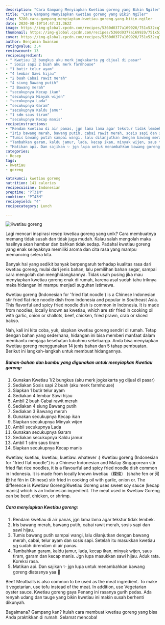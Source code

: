 ```yaml
---
description: "Cara Gampang Menyiapkan Kwetiau goreng yang Bikin Ngiler"
title: "Cara Gampang Menyiapkan Kwetiau goreng yang Bikin Ngiler"
slug: 5280-cara-gampang-menyiapkan-kwetiau-goreng-yang-bikin-ngiler
date: 2020-08-19T14:47:31.362Z
image: https://img-global.cpcdn.com/recipes/5360d0377a169920/751x532cq70/kwetiau-goreng-foto-resep-utama.jpg
thumbnail: https://img-global.cpcdn.com/recipes/5360d0377a169920/751x532cq70/kwetiau-goreng-foto-resep-utama.jpg
cover: https://img-global.cpcdn.com/recipes/5360d0377a169920/751x532cq70/kwetiau-goreng-foto-resep-utama.jpg
author: Benjamin Swanson
ratingvalue: 3.4
reviewcount: 13
recipeingredient:
- " Kwetiau 12 bungkus aku merk jogkakarta yg dijual di pasar"
- " Sosis sapi 2 buah aku merk farmhouse"
- "1 butir telur ayam"
- "4 lembar Sawi hijau"
- "2 buah Cabai rawit merah"
- "4 siung Bawang putih"
- "3 Bawang merah"
- "secukupnya Kecap ikan"
- "secukupnya Minyak wijen"
- "secukupnya Lada"
- "secukupnya Garam"
- "secukupnya Kaldu jamur"
- "1 sdm saus tiram"
- "secukupnya Kecap manis"
recipeinstructions:
- "Rendam kwetiau di air panas, jgn lama lama agar tekstur tidak lembek."
- "Iris bawang merah, bawang putih, cabai rawit merah, sosis sapi dan sawi hijau."
- "Tumis bawang putih sampai wangi, lalu dilanjutkan dengan bawang merah, cabai, telur ayam dan sosis sapi. Setelah itu masukkan kwetiau yg sudah direndam di air panas."
- "Tambahkan garam, kaldu jamur, lada, kecap ikan, minyak wijen, saus tiram, garam dan kecap manis. Jgn lupa masukkan sawi hijau. Aduk rata. Koreksi rasa."
- "Matikan api. Dan sajikan ✨ jgn lupa untuk menambahkan bawang goreng diatasnya yaa 💛"
categories:
- Resep
tags:
- kwetiau
- goreng

katakunci: kwetiau goreng 
nutrition: 141 calories
recipecuisine: Indonesian
preptime: "PT31M"
cooktime: "PT43M"
recipeyield: "4"
recipecategory: Lunch

---
```



![Kwetiau goreng](https://img-global.cpcdn.com/recipes/5360d0377a169920/751x532cq70/kwetiau-goreng-foto-resep-utama.jpg)

Lagi mencari inspirasi resep kwetiau goreng yang unik? Cara membuatnya memang tidak susah dan tidak juga mudah. Kalau salah mengolah maka hasilnya akan hambar dan bahkan tidak sedap. Padahal kwetiau goreng yang enak selayaknya memiliki aroma dan cita rasa yang mampu memancing selera kita.

Banyak hal yang sedikit banyak berpengaruh terhadap kualitas rasa dari kwetiau goreng, mulai dari jenis bahan, lalu pemilihan bahan segar, sampai cara mengolah dan menghidangkannya. Tidak usah pusing jika mau menyiapkan kwetiau goreng enak di rumah, karena asal sudah tahu triknya maka hidangan ini mampu menjadi suguhan istimewa.

Kwetiau goreng (Indonesian for &#39;fried flat noodle&#39;) is a Chinese Indonesian stir fried flat rice noodle dish from Indonesia and popular in Southeast Asia. This flavorful and spicy fried noodle dish is common in Indonesia. It is made from noodles, locally known as kwetiau, which are stir fried in cooking oil with garlic, onion or shallots, beef, chicken, fried prawn, crab or sliced bakso.


Nah, kali ini kita coba, yuk, siapkan kwetiau goreng sendiri di rumah. Tetap dengan bahan yang sederhana, hidangan ini bisa memberi manfaat dalam membantu menjaga kesehatan tubuhmu sekeluarga. Anda bisa menyiapkan Kwetiau goreng menggunakan 14 jenis bahan dan 5 tahap pembuatan. Berikut ini langkah-langkah untuk membuat hidangannya.

<!--inarticleads1-->

##### Bahan-bahan dan bumbu yang digunakan untuk menyiapkan Kwetiau goreng:

1. Gunakan  Kwetiau 1/2 bungkus (aku merk jogkakarta yg dijual di pasar)
1. Sediakan  Sosis sapi 2 buah (aku merk farmhouse)
1. Siapkan 1 butir telur ayam
1. Sediakan 4 lembar Sawi hijau
1. Ambil 2 buah Cabai rawit merah
1. Sediakan 4 siung Bawang putih
1. Sediakan 3 Bawang merah
1. Gunakan secukupnya Kecap ikan
1. Siapkan secukupnya Minyak wijen
1. Ambil secukupnya Lada
1. Gunakan secukupnya Garam
1. Sediakan secukupnya Kaldu jamur
1. Ambil 1 sdm saus tiram
1. Siapkan secukupnya Kecap manis


Kwetiaw, kuetiau, kwetiau, kuetiaw. whatever :) Kwetiau goreng (Indonesian for &#34;fried flat noodle&#34;) is a Chinese Indonesian and Malay Singaporean stir fried flat rice noodles, it is a flavourful and spicy fried noodle dish common in Indonesia. It is made from locally known kwetiau（粿條） (shahe fen or 河粉 hé fěn in Chinese) stir fried in cooking oil with garlic, onion or. The difference is Kwetiaw Goreng/Kwetiau Goreng uses sweet soy sauce (kecap manis) which is an Indonesian ingredient. The meat used in Kwetiaw Goreng can be beef, chicken, or shrimp. 

<!--inarticleads2-->

##### Cara menyiapkan Kwetiau goreng:

1. Rendam kwetiau di air panas, jgn lama lama agar tekstur tidak lembek.
1. Iris bawang merah, bawang putih, cabai rawit merah, sosis sapi dan sawi hijau.
1. Tumis bawang putih sampai wangi, lalu dilanjutkan dengan bawang merah, cabai, telur ayam dan sosis sapi. Setelah itu masukkan kwetiau yg sudah direndam di air panas.
1. Tambahkan garam, kaldu jamur, lada, kecap ikan, minyak wijen, saus tiram, garam dan kecap manis. Jgn lupa masukkan sawi hijau. Aduk rata. Koreksi rasa.
1. Matikan api. Dan sajikan ✨ jgn lupa untuk menambahkan bawang goreng diatasnya yaa 💛


Beef Meatballs is also common to be used as the meat ingredient. To make it vegetarian, use tofu instead of the meat. In addition, use Vegetarian oyster sauce. Kwetiau goreng gaya Penang ini rasanya gurih pedas. Ada renyah udang dan tauge yang bikin kwetiau ini makin susah berhenti dikunyah. 

Bagaimana? Gampang kan? Itulah cara membuat kwetiau goreng yang bisa Anda praktikkan di rumah. Selamat mencoba!
